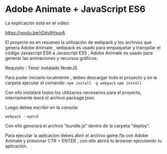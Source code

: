 # Adobe Animate + JavaScript ES6

La explicación está en el video:

https://youtu.be/rDdvltHxurA

El proyecto es en resumen la utilización de webpack y los archivos que genera Adobe Animate , webpack es usado para empaquetar y transpilar el código Javascript ES6 a Javascript ES5 , Adobe Animate es usado para generar las animaciones y recursos gráficos.

Requisito : Tener instalado NodeJS

Para poder iniciarlo localmente , debes descargar todo el proyecto y en la carpeta ejecutar el comando:
<code>npm install -g webpack</code>
<code>npm install</code>

Con ello instalará todos los utilizarios necesarios para el proyecto, internamente leerá el archivo package.json.

Luego debes escribir en la consola:

<code>webpack --watch</code>

Con ello generará el archivo "bundle.js" dentro de la carpeta "deploy".

Para ejecutar la aplicacion debes abrir el archivo game.fla con Adobe Animate y presionar CTR + ENTER , con ello abrirá tu browser ejecutando tu aplicación.



